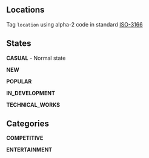 ## Locations
Tag `location` using alpha-2 code in standard [ISO-3166](https://en.wikipedia.org/wiki/List_of_ISO_3166_country_codes)

## States
**CASUAL** - Normal state

**NEW**

**POPULAR**

**IN_DEVELOPMENT**

**TECHNICAL_WORKS**

## Categories
**COMPETITIVE**

**ENTERTAINMENT**
